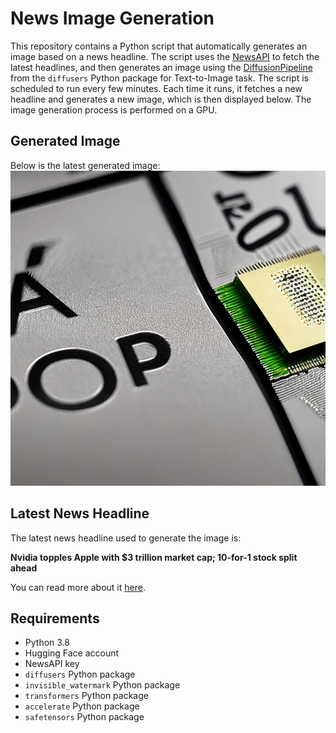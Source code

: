 # News Image Generation
This repository contains a Python script that automatically generates an image based on a news headline. The script uses the [NewsAPI](https://newsapi.org/) to fetch the latest headlines, and then generates an image using the [DiffusionPipeline](https://github.com/huggingface/diffusers) from the `diffusers` Python package for Text-to-Image task.
The script is scheduled to run every few minutes. Each time it runs, it fetches a new headline and generates a new image, which is then displayed below. The image generation process is performed on a GPU.

## Generated Image
Below is the latest generated image:
![Generated Image](image.png)

## Latest News Headline
The latest news headline used to generate the image is:

**Nvidia topples Apple with $3 trillion market cap; 10-for-1 stock split ahead**

You can read more about it [here](https://news.google.com/rss/articles/CBMiYWh0dHBzOi8vd3d3LmZveGJ1c2luZXNzLmNvbS9tYXJrZXRzL252aWRpYS1hcHBsZS0zLXRyaWxsaW9uLW1hcmtldC1jYXAtMTAtZm9yLTEtc3RvY2stc3BsaXQtYWhlYWTSAWVodHRwczovL3d3dy5mb3hidXNpbmVzcy5jb20vbWFya2V0cy9udmlkaWEtYXBwbGUtMy10cmlsbGlvbi1tYXJrZXQtY2FwLTEwLWZvci0xLXN0b2NrLXNwbGl0LWFoZWFkLmFtcA?oc=5).

## Requirements
- Python 3.8
- Hugging Face account
- NewsAPI key
- `diffusers` Python package
- `invisible_watermark` Python package
- `transformers` Python package
- `accelerate` Python package
- `safetensors` Python package
